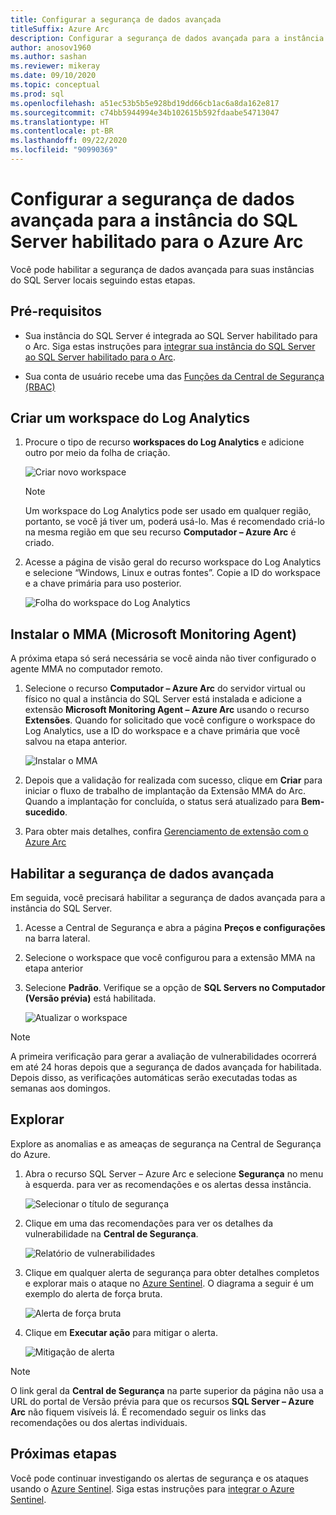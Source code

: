 ```yaml
---
title: Configurar a segurança de dados avançada
titleSuffix: Azure Arc
description: Configurar a segurança de dados avançada para a instância do SQL Server habilitado para o Azure Arc
author: anosov1960
ms.author: sashan
ms.reviewer: mikeray
ms.date: 09/10/2020
ms.topic: conceptual
ms.prod: sql
ms.openlocfilehash: a51ec53b5b5e928bd19dd66cb1ac6a8da162e817
ms.sourcegitcommit: c74bb5944994e34b102615b592fdaabe54713047
ms.translationtype: HT
ms.contentlocale: pt-BR
ms.lasthandoff: 09/22/2020
ms.locfileid: "90990369"
---
```

# <a name="configure-advanced-data-security-for-azure-arc-enabled-sql-server-instance"></a>Configurar a segurança de dados avançada para a instância do SQL Server habilitado para o Azure Arc

Você pode habilitar a segurança de dados avançada para suas instâncias do SQL Server locais seguindo estas etapas.

## <a name="prerequisites"></a>Pré-requisitos

* Sua instância do SQL Server é integrada ao SQL Server habilitado para o Arc. Siga estas instruções para [integrar sua instância do SQL Server ao SQL Server habilitado para o Arc](connect.md).

* Sua conta de usuário recebe uma das [Funções da Central de Segurança (RBAC)](/azure/security-center/security-center-permissions)

## <a name="create-a-log-analytics-workspace"></a>Criar um workspace do Log Analytics

1. Procure o tipo de recurso __workspaces do Log Analytics__ e adicione outro por meio da folha de criação.

   ![Criar novo workspace](media/configure-advanced-data-security/create-new-log-analytics-workspace.png)

   > [!NOTE]
   > Um workspace do Log Analytics pode ser usado em qualquer região, portanto, se você já tiver um, poderá usá-lo. Mas é recomendado criá-lo na mesma região em que seu recurso __Computador – Azure Arc__ é criado.

1. Acesse a página de visão geral do recurso workspace do Log Analytics e selecione “Windows, Linux e outras fontes”. Copie a ID do workspace e a chave primária para uso posterior.

   ![Folha do workspace do Log Analytics](media/configure-advanced-data-security/log-analytics-workspace-blade.png)

## <a name="install-microsoft-monitoring-agent-mma"></a>Instalar o MMA (Microsoft Monitoring Agent)

A próxima etapa só será necessária se você ainda não tiver configurado o agente MMA no computador remoto.

1. Selecione o recurso __Computador – Azure Arc__ do servidor virtual ou físico no qual a instância do SQL Server está instalada e adicione a extensão __Microsoft Monitoring Agent – Azure Arc__ usando o recurso **Extensões**. Quando for solicitado que você configure o workspace do Log Analytics, use a ID do workspace e a chave primária que você salvou na etapa anterior.

   ![Instalar o MMA](media/configure-advanced-data-security/install-mma-extension.png)

1. Depois que a validação for realizada com sucesso, clique em **Criar** para iniciar o fluxo de trabalho de implantação da Extensão MMA do Arc. Quando a implantação for concluída, o status será atualizado para **Bem-sucedido**.

1. Para obter mais detalhes, confira [Gerenciamento de extensão com o Azure Arc](/azure/azure-arc/servers/manage-vm-extensions)

## <a name="enable-advanced-data-security"></a>Habilitar a segurança de dados avançada

Em seguida, você precisará habilitar a segurança de dados avançada para a instância do SQL Server.

1. Acesse a Central de Segurança e abra a página **Preços e configurações** na barra lateral.

1. Selecione o workspace que você configurou para a extensão MMA na etapa anterior

1. Selecione **Padrão**. Verifique se a opção de **SQL Servers no Computador (Versão prévia)** está habilitada.

   ![Atualizar o workspace](media/configure-advanced-data-security/upgrade-log-analytics-workspace.png)

 > [!NOTE]
   > A primeira verificação para gerar a avaliação de vulnerabilidades ocorrerá em até 24 horas depois que a segurança de dados avançada for habilitada. Depois disso, as verificações automáticas serão executadas todas as semanas aos domingos.

## <a name="explore"></a>Explorar

Explore as anomalias e as ameaças de segurança na Central de Segurança do Azure.

1. Abra o recurso SQL Server – Azure Arc e selecione **Segurança** no menu à esquerda. para ver as recomendações e os alertas dessa instância.

   ![Selecionar o título de segurança](media/configure-advanced-data-security/security-heading-sql-server-arc.png)

1. Clique em uma das recomendações para ver os detalhes da vulnerabilidade na __Central de Segurança__.

   ![Relatório de vulnerabilidades](media/configure-advanced-data-security/vulnerabilities-report.png)

1. Clique em qualquer alerta de segurança para obter detalhes completos e explorar mais o ataque no [Azure Sentinel](https://docs.microsoft.com/azure/sentinel/overview). O diagrama a seguir é um exemplo do alerta de força bruta.

   ![Alerta de força bruta](media/configure-advanced-data-security/brute-force-alert.png)

1. Clique em **Executar ação** para mitigar o alerta.

   ![Mitigação de alerta](media/configure-advanced-data-security/brute-force-alert-mitigation.png)

> [!NOTE]
> O link geral da __Central de Segurança__ na parte superior da página não usa a URL do portal de Versão prévia para que os recursos __SQL Server – Azure Arc__ não fiquem visíveis lá. É recomendado seguir os links das recomendações ou dos alertas individuais.

## <a name="next-steps"></a>Próximas etapas

Você pode continuar investigando os alertas de segurança e os ataques usando o [Azure Sentinel](/azure/sentinel/overview). Siga estas instruções para [integrar o Azure Sentinel](/azure/sentinel/connect-data-sources).
